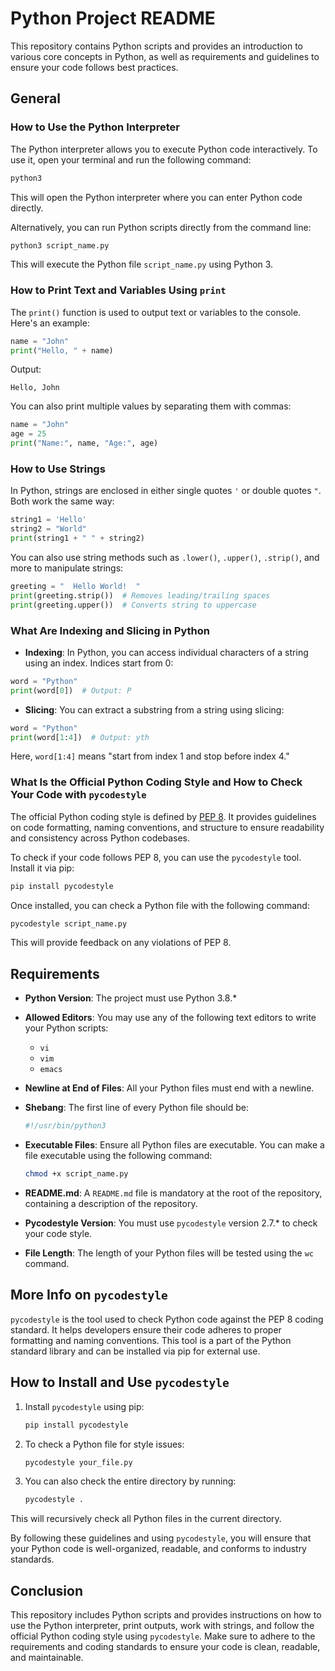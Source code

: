 # Python Project README

This repository contains Python scripts and provides an introduction to various core concepts in Python, as well as requirements and guidelines to ensure your code follows best practices.

## General

### How to Use the Python Interpreter

The Python interpreter allows you to execute Python code interactively. To use it, open your terminal and run the following command:

```bash
python3
```

This will open the Python interpreter where you can enter Python code directly.

Alternatively, you can run Python scripts directly from the command line:

```bash
python3 script_name.py
```

This will execute the Python file `script_name.py` using Python 3.

### How to Print Text and Variables Using `print`

The `print()` function is used to output text or variables to the console. Here's an example:

```python
name = "John"
print("Hello, " + name)
```

Output:

```
Hello, John
```

You can also print multiple values by separating them with commas:

```python
name = "John"
age = 25
print("Name:", name, "Age:", age)
```

### How to Use Strings

In Python, strings are enclosed in either single quotes `'` or double quotes `"`. Both work the same way:

```python
string1 = 'Hello'
string2 = "World"
print(string1 + " " + string2)
```

You can also use string methods such as `.lower()`, `.upper()`, `.strip()`, and more to manipulate strings:

```python
greeting = "  Hello World!  "
print(greeting.strip())  # Removes leading/trailing spaces
print(greeting.upper())  # Converts string to uppercase
```

### What Are Indexing and Slicing in Python

- **Indexing**: In Python, you can access individual characters of a string using an index. Indices start from 0:

```python
word = "Python"
print(word[0])  # Output: P
```

- **Slicing**: You can extract a substring from a string using slicing:

```python
word = "Python"
print(word[1:4])  # Output: yth
```

Here, `word[1:4]` means "start from index 1 and stop before index 4."

### What Is the Official Python Coding Style and How to Check Your Code with `pycodestyle`

The official Python coding style is defined by [PEP 8](https://peps.python.org/pep-0008/). It provides guidelines on code formatting, naming conventions, and structure to ensure readability and consistency across Python codebases.

To check if your code follows PEP 8, you can use the `pycodestyle` tool. Install it via pip:

```bash
pip install pycodestyle
```

Once installed, you can check a Python file with the following command:

```bash
pycodestyle script_name.py
```

This will provide feedback on any violations of PEP 8.

## Requirements

- **Python Version**: The project must use Python 3.8.*
- **Allowed Editors**: You may use any of the following text editors to write your Python scripts:
  - `vi`
  - `vim`
  - `emacs`
  
- **Newline at End of Files**: All your Python files must end with a newline.
- **Shebang**: The first line of every Python file should be:

  ```python
  #!/usr/bin/python3
  ```

- **Executable Files**: Ensure all Python files are executable. You can make a file executable using the following command:

  ```bash
  chmod +x script_name.py
  ```

- **README.md**: A `README.md` file is mandatory at the root of the repository, containing a description of the repository.

- **Pycodestyle Version**: You must use `pycodestyle` version 2.7.* to check your code style.

- **File Length**: The length of your Python files will be tested using the `wc` command.

## More Info on `pycodestyle`

`pycodestyle` is the tool used to check Python code against the PEP 8 coding standard. It helps developers ensure their code adheres to proper formatting and naming conventions. This tool is a part of the Python standard library and can be installed via pip for external use.

## How to Install and Use `pycodestyle`

1. Install `pycodestyle` using pip:

    ```bash
    pip install pycodestyle
    ```

2. To check a Python file for style issues:

    ```bash
    pycodestyle your_file.py
    ```

3. You can also check the entire directory by running:

    ```bash
    pycodestyle .
    ```

This will recursively check all Python files in the current directory.

By following these guidelines and using `pycodestyle`, you will ensure that your Python code is well-organized, readable, and conforms to industry standards.

## Conclusion

This repository includes Python scripts and provides instructions on how to use the Python interpreter, print outputs, work with strings, and follow the official Python coding style using `pycodestyle`. Make sure to adhere to the requirements and coding standards to ensure your code is clean, readable, and maintainable.
